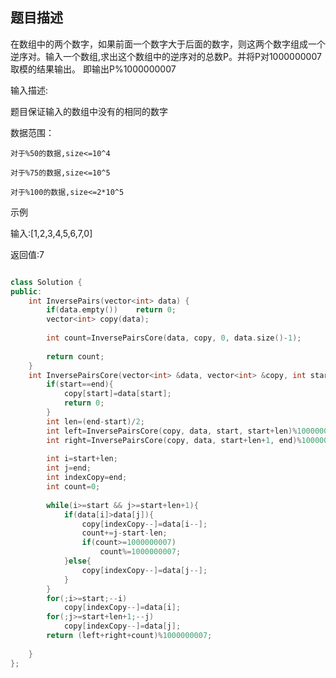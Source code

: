 ## 题目描述

在数组中的两个数字，如果前面一个数字大于后面的数字，则这两个数字组成一个逆序对。输入一个数组,求出这个数组中的逆序对的总数P。并将P对1000000007取模的结果输出。 即输出P%1000000007

输入描述:

题目保证输入的数组中没有的相同的数字


数据范围：

	对于%50的数据,size<=10^4

	对于%75的数据,size<=10^5

	对于%100的数据,size<=2*10^5

示例

输入:[1,2,3,4,5,6,7,0]

返回值:7
```C++

class Solution {
public:
    int InversePairs(vector<int> data) {
        if(data.empty())    return 0;
        vector<int> copy(data);
        
        int count=InversePairsCore(data, copy, 0, data.size()-1);
        
        return count;
    }
    int InversePairsCore(vector<int> &data, vector<int> &copy, int start, int end){
        if(start==end){
            copy[start]=data[start];
            return 0;
        }
        int len=(end-start)/2;
        int left=InversePairsCore(copy, data, start, start+len)%1000000007;
        int right=InversePairsCore(copy, data, start+len+1, end)%1000000007;
        
        int i=start+len;
        int j=end;
        int indexCopy=end;
        int count=0;
        
        while(i>=start && j>=start+len+1){
            if(data[i]>data[j]){
                copy[indexCopy--]=data[i--];
                count+=j-start-len;
                if(count>=1000000007)
                    count%=1000000007;
            }else{
                copy[indexCopy--]=data[j--];
            }
        }
        for(;i>=start;--i)
            copy[indexCopy--]=data[i];
        for(;j>=start+len+1;--j)
            copy[indexCopy--]=data[j];
        return (left+right+count)%1000000007;
        
    }
};
```
